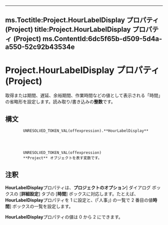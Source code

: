 

---
ms.Toctitle:Project.HourLabelDisplay プロパティ (Project)
title:Project.HourLabelDisplay プロパティ (Project)
ms.ContentId:6dc5f65b-d509-5d4a-a550-52c92b43534e
---
# Project.HourLabelDisplay プロパティ (Project)




取得または期間、遅延、余裕期間、作業時間などの値として表示される「時間」の省略形を設定します。読み取り/書き込みの**整数**です。

## 構文

            UNRESOLVED_TOKEN_VAL(offexpression).**HourLabelDisplay**




            UNRESOLVED_TOKEN_VAL(offexpression)
            **Project** オブジェクトを表す変数です。



## 注釈
**HourLabelDisplay**プロパティは、**プロジェクトのオプション**] ダイアログ ボックスの [**詳細設定**] タブの [**時間**] ボックスに対応します。たとえば、 **HourLabelDisplay**プロパティを 1 に設定と、(「人事」) の一覧で 2 番目の値**時間**] ボックスの一覧を設定します。



**HourLabelDisplay**プロパティの値は 0 から 2 にできます。




